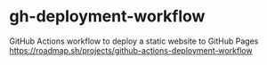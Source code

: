 # gh-deployment-workflow
GitHub Actions workflow to deploy a static website to GitHub Pages
https://roadmap.sh/projects/github-actions-deployment-workflow
